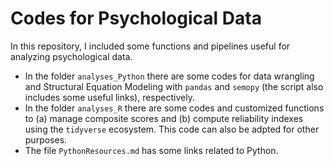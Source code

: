 # Codes for Psychological Data
In this repository, I included some functions and pipelines useful for analyzing psychological data.

 * In the folder `analyses_Python` there are some codes for data wrangling and Structural Equation Modeling with `pandas` and `semopy` (the script also includes some useful links), respectively.
 * In the folder `analyses_R` there are some codes and customized functions to (a) manage composite scores and (b) compute reliability indexes using the `tidyverse` ecosystem. This code can also be adpted for other purposes.
 * The file `PythonResources.md` has some links related to Python.
